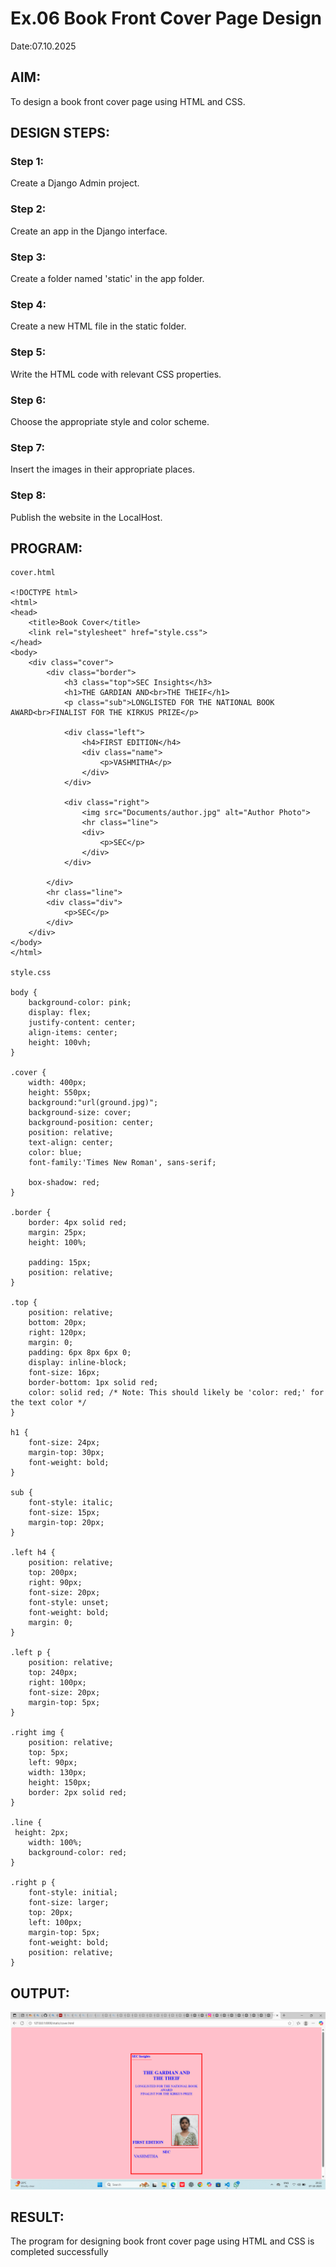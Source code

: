 # Ex.06 Book Front Cover Page Design
 Date:07.10.2025
 ## AIM:
To design a book front cover page using HTML and CSS.

## DESIGN STEPS:

### Step 1:
Create a Django Admin project.

### Step 2:
Create an app in the Django interface.

### Step 3:
Create a folder named 'static' in the app folder.

### Step 4:
Create a new HTML file in the static folder.

### Step 5:
Write the HTML code with relevant CSS properties.

### Step 6:
Choose the appropriate style and color scheme.

### Step 7:
Insert the images in their appropriate places.

### Step 8:
Publish the website in the LocalHost.

## PROGRAM:
```
cover.html

<!DOCTYPE html>
<html>
<head>
    <title>Book Cover</title>
    <link rel="stylesheet" href="style.css">
</head>
<body>
    <div class="cover">
        <div class="border">
            <h3 class="top">SEC Insights</h3>
            <h1>THE GARDIAN AND<br>THE THEIF</h1>
            <p class="sub">LONGLISTED FOR THE NATIONAL BOOK AWARD<br>FINALIST FOR THE KIRKUS PRIZE</p>

            <div class="left">
                <h4>FIRST EDITION</h4>
                <div class="name">
                    <p>VASHMITHA</p>
                </div>
            </div>

            <div class="right">
                <img src="Documents/author.jpg" alt="Author Photo">
                <hr class="line">
                <div>
                    <p>SEC</p>
                </div>
            </div>

        </div>
        <hr class="line">
        <div class="div">
            <p>SEC</p>
        </div>
    </div>
</body>
</html>

style.css

body {
    background-color: pink;
    display: flex;
    justify-content: center;
    align-items: center;
    height: 100vh;
}

.cover {
    width: 400px;
    height: 550px;
    background:"url(ground.jpg)";
    background-size: cover;
    background-position: center;
    position: relative;
    text-align: center;
    color: blue;
    font-family:'Times New Roman', sans-serif;

    box-shadow: red;
}

.border {
    border: 4px solid red;
    margin: 25px;
    height: 100%;

    padding: 15px;
    position: relative;
}

.top {
    position: relative;
    bottom: 20px;
    right: 120px;
    margin: 0;
    padding: 6px 8px 6px 0;
    display: inline-block;
    font-size: 16px;
    border-bottom: 1px solid red;
    color: solid red; /* Note: This should likely be 'color: red;' for the text color */
}

h1 {
    font-size: 24px;
    margin-top: 30px;
    font-weight: bold;
}

sub {
    font-style: italic;
    font-size: 15px;
    margin-top: 20px;
}

.left h4 {
    position: relative;
    top: 200px;
    right: 90px;
    font-size: 20px;
    font-style: unset;
    font-weight: bold;
    margin: 0;
}

.left p {
    position: relative;
    top: 240px;
    right: 100px;
    font-size: 20px;
    margin-top: 5px;
}

.right img {
    position: relative;
    top: 5px;
    left: 90px;
    width: 130px;
    height: 150px;
    border: 2px solid red;
}

.line {
 height: 2px;
    width: 100%;
    background-color: red;
}

.right p {
    font-style: initial;
    font-size: larger;
    top: 20px;
    left: 100px;
    margin-top: 5px;
    font-weight: bold;
    position: relative;
}
```
## OUTPUT:
![alt text](image.png)

## RESULT:
The program for designing book front cover page using HTML and CSS is completed successfully